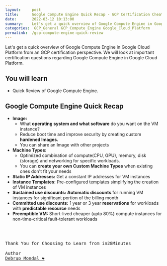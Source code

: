 ```yaml
---
layout:     post
title:      Google Compute Engine Quick Recap - GCP Certification Cheat Sheet
date:       2022-03-12 10:13:00
summary:    Let's get a quick overview of Google Compute Engine in Google Cloud Platform from an GCP certification perspective. We will look at important certification questions regarding Google Compute Engine in Google Cloud Platform.
categories:  GCP_General GCP_Compute_Engine Google_Cloud_Platform
permalink:  /gcp-compute-engine-quick-review
---
```

Let's get a quick overview of Google Compute Engine in Google Cloud Platform from an GCP certification perspective. We will look at important certification questions regarding Google Compute Engine in Google Cloud Platform.


## You will learn
- Quick Review of Google Compute Engine.



## Google Compute Engine Quick Recap

- **Image:**
  - What **operating system and what software** do you want on the VM instance?
  - Reduce boot time and improve security by creating custom **hardened Images.**
  - You can share an Image with other projects  
- **Machine Types:**
  - Optimized combination of compute(CPU, GPU), memory, disk (storage) and networking for specific workloads.
  - You can **create your own Custom Machine Types** when existing ones don't fit your needs  
- **Static IP Addresses:** Get a constant IP addresses for VM instances
- **Instance Templates:** Pre-configured templates simplifying the creation of VM instances
- **Sustained use discounts: Automatic discounts** for running VM instances for significant portion of the billing month
- **Committed use discounts:** 1 year or 3 year **reservations** for workloads with **predictable resource** needs
- **Preemptible VM:** Short-lived cheaper (upto 80%) compute instances for non-time-critical fault-tolerant workloads




<BR/>
<BR/>

<pre>
Thank You for Choosing to Learn from in28Minutes

Author
<a href="https://www.linkedin.com/in/debrup-365/">Debrup Mondal ❤️</a>
